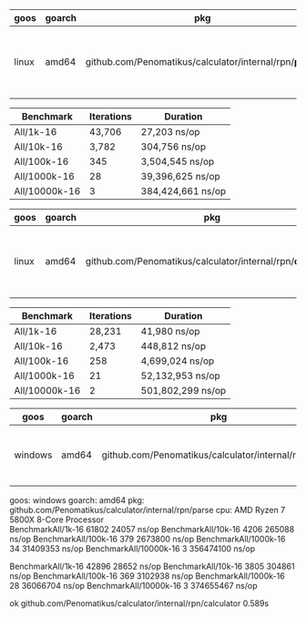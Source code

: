 | goos  | goarch | pkg                                                      | cpu                                    |
| ----- | ------ | -------------------------------------------------------- | -------------------------------------- |
| linux | amd64  | github.com/Penomatikus/calculator/internal/rpn/**parse** | AMD Ryzen 7 5700U with Radeon Graphics |

| Benchmark     | Iterations | Duration          |
| ------------- | ---------- | ----------------- |
| All/1k-16     | 43,706     | 27,203 ns/op      |
| All/10k-16    | 3,782      | 304,756 ns/op     |
| All/100k-16   | 345        | 3,504,545 ns/op   |
| All/1000k-16  | 28         | 39,396,625 ns/op  |
| All/10000k-16 | 3          | 384,424,661 ns/op |

| goos  | goarch | pkg                                                           | cpu                                    |
| ----- | ------ | ------------------------------------------------------------- | -------------------------------------- |
| linux | amd64  | github.com/Penomatikus/calculator/internal/rpn/**calculator** | AMD Ryzen 7 5700U with Radeon Graphics |

| Benchmark     | Iterations | Duration          |
| ------------- | ---------- | ----------------- |
| All/1k-16     | 28,231     | 41,980 ns/op      |
| All/10k-16    | 2,473      | 448,812 ns/op     |
| All/100k-16   | 258        | 4,699,024 ns/op   |
| All/1000k-16  | 21         | 52,132,953 ns/op  |
| All/10000k-16 | 2          | 501,802,299 ns/op |

| goos    | goarch | pkg                                                      | cpu                                |
| ------- | ------ | -------------------------------------------------------- | ---------------------------------- |
| windows | amd64  | github.com/Penomatikus/calculator/internal/rpn/**parse** | AMD Ryzen 7 5800X 8-Core Processor |

goos: windows
goarch: amd64
pkg: github.com/Penomatikus/calculator/internal/rpn/parse
cpu: AMD Ryzen 7 5800X 8-Core Processor  
BenchmarkAll/1k-16 61802 24057 ns/op
BenchmarkAll/10k-16 4206 265088 ns/op
BenchmarkAll/100k-16 379 2673800 ns/op
BenchmarkAll/1000k-16 34 31409353 ns/op
BenchmarkAll/10000k-16 3 356474100 ns/op

BenchmarkAll/1k-16 42896 28652 ns/op
BenchmarkAll/10k-16 3805 304861 ns/op
BenchmarkAll/100k-16 369 3102938 ns/op
BenchmarkAll/1000k-16 28 36066704 ns/op
BenchmarkAll/10000k-16 3 374655467 ns/op

ok github.com/Penomatikus/calculator/internal/rpn/calculator 0.589s

